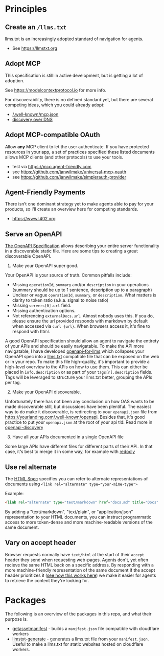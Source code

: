 # Principles

## Create an `/llms.txt`

llms.txt is an increasingly adopted standard of navigation for agents.

- See https://llmstxt.org

## Adopt MCP

This specification is still in active development, but is getting a lot of adoption.

See https://modelcontextprotocol.io for more info.

For discoverability, there is no defined standard yet, but there are several competing ideas, which you could already adopt:

- [/.well-known/mcp.json](https://github.com/modelcontextprotocol/modelcontextprotocol/discussions/1147)
- [discovery over DNS](https://github.com/modelcontextprotocol/modelcontextprotocol/discussions/1149)

## Adopt MCP-compatible OAuth

Allow **any** MCP client to let the user authenticate. If you have protected resources in your app, a set of practices specified these listed documents allows MCP clients (and other protocols) to use your tools.

- test via https://mcp.agent-friendly.com
- see https://github.com/janwilmake/universal-mcp-oauth
- see https://github.com/janwilmake/simplerauth-provider

## Agent-Friendly Payments

There isn't one dominant strategy yet to make agents able to pay for your products, so I'll create an overview here for competing standards.

- https://www.l402.org

## Serve an OpenAPI

[The OpenAPI Specification](https://www.openapis.org) allows describing your entire server functionality in a discoverable static file. Here are some tips to creating a great discoverable OpenAPI.

1. Make your OpenAPI super good.

Your OpenAPI is your source of truth. Common pitfalls include:

- Missing `operationId`, `summary` and/or `description` in your operations (summary should be up to 1 sentence, description up to a paragraph)
- Unclear or vague `operationId`, `summary`, or `description`. What matters is clarity to token ratio (a.k.a. signal to noise ratio)
- Missing `servers[0].url` field.
- Missing authentication options.
- Not referencing `externalDocs.url`. Almost nobody uses this. If you do, please ensure the url provided responds with markdown by default when accessed via `curl {url}`. When browsers access it, it's fine to respond with html.

A good OpenAPI specification should allow an agent to navigate the entirety of your APIs and should be easily navigatable. To make the API more navigatable, I have developed [openapi-for-llms](https://github.com/janwilmake/openapisearch/tree/main/packages/openapi-for-llms) which collapses your OpenAPI spec into a [llms.txt](https://llmstxt.org) compatible file that can be exposed on the web or in your repo. To make this file high-quality, it's important to provide a high-level overview to the APIs on how to use them. This can either be placed in `info.description` or as part of your `tags[n].description` fields. Tags will be leveraged to structure your llms.txt better, grouping the APIs per tag.

2. Make your OpenAPI discoverable.

Unfortunately there has not been any conclusion on how OAS wants to be made discoverable still, but discussions have been plentiful. The easiest way to do make it discoverable, is redirecting to your `openapi.json` file from https://yourlanding.com/.well-known/openapi. Besides that, it's good practice to put your `openapi.json` at the root of your api tld. Read more in [openapi-discovery](openapi-discovery.md)

3. Have all your APIs documented in a single OpenAPI file

Some large APIs have different files for different parts of their API. In that case, it's best to merge it in some way, for example with [redocly](https://redocly.com/blog/combining-openapis)

## Use rel alternate

The [HTML Spec](https://developer.mozilla.org/en-US/docs/Web/HTML/Reference/Attributes/rel#alternate) specifies you can refer to alternate representations of documents using `<link rel="alternate" type="your-mime-type">`

Example:

```html
<link rel="alternate" type="text/markdown" href="docs.md" title="Docs" />
```

By adding a "text/markdown", "text/plain", or "application/json" representation to your HTML documents, you can instruct programmatic access to more token-dense and more machine-readable versions of the same document.

## Vary on accept header

Browser requests normally have `text/html` at the start of their `accept` header they send when requesting web-pages. Agents don't, yet often recieve the same HTML back on a specific address. By responding with a more machine-friendly representation of the same document if the accept header prioritizes it ([see how this works here](https://developer.mozilla.org/en-US/docs/Web/HTTP/Reference/Headers/Accept)) we make it easier for agents to retrieve the content they're looking for.

# Packages

The following is an overview of the packages in this repo, and what their purpose is.

- [getassetmanifest](packages/getassetmanifest/) - builds a `manifest.json` file compatible with cloudflare workers
- [llmstxt-generate](packages/llmstxt-generate/) - generates a llms.txt file from your `manifest.json`. Useful to make a llms.txt for static websites hosted on cloudflare workers.
